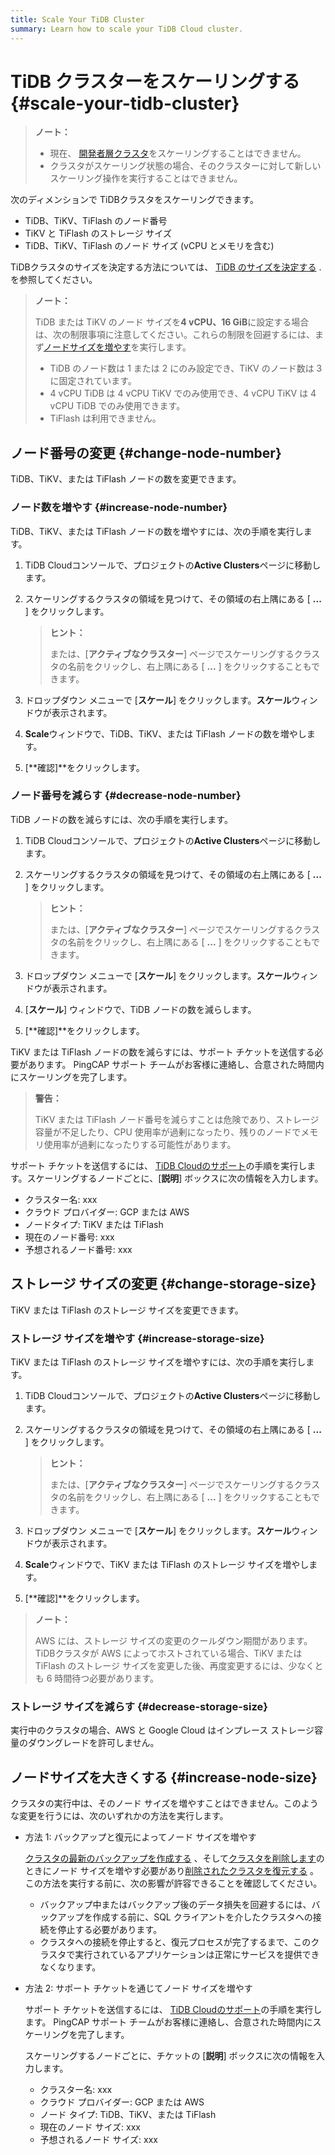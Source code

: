 ```yaml
---
title: Scale Your TiDB Cluster
summary: Learn how to scale your TiDB Cloud cluster.
---
```


# TiDB クラスターをスケーリングする {#scale-your-tidb-cluster}

> **ノート：**
>
> -   現在、 [開発者層クラスタ](/tidb-cloud/select-cluster-tier.md#developer-tier)をスケーリングすることはできません。
> -   クラスタがスケーリング状態の場合、そのクラスターに対して新しいスケーリング操作を実行することはできません。

次のディメンションで TiDBクラスタをスケーリングできます。

-   TiDB、TiKV、TiFlash のノード番号
-   TiKV と TiFlash のストレージ サイズ
-   TiDB、TiKV、TiFlash のノード サイズ (vCPU とメモリを含む)

TiDBクラスタのサイズを決定する方法については、 [TiDB のサイズを決定する](/tidb-cloud/size-your-cluster.md) . を参照してください。

> **ノート：**
>
> TiDB または TiKV のノード サイズを**4 vCPU、16 GiB**に設定する場合は、次の制限事項に注意してください。これらの制限を回避するには、まず[ノードサイズを増やす](#increase-node-size)を実行します。
>
> -   TiDB のノード数は 1 または 2 にのみ設定でき、TiKV のノード数は 3 に固定されています。
> -   4 vCPU TiDB は 4 vCPU TiKV でのみ使用でき、4 vCPU TiKV は 4 vCPU TiDB でのみ使用できます。
> -   TiFlash は利用できません。

## ノード番号の変更 {#change-node-number}

TiDB、TiKV、または TiFlash ノードの数を変更できます。

### ノード数を増やす {#increase-node-number}

TiDB、TiKV、または TiFlash ノードの数を増やすには、次の手順を実行します。

1.  TiDB Cloudコンソールで、プロジェクトの**Active Clusters**ページに移動します。

2.  スケーリングするクラスタの領域を見つけて、その領域の右上隅にある [ **...** ] をクリックします。

    > **ヒント：**
    >
    > または、[**アクティブなクラスター**] ページでスケーリングするクラスタの名前をクリックし、右上隅にある [ <strong>...</strong> ] をクリックすることもできます。

3.  ドロップダウン メニューで [**スケール**] をクリックします。<strong>スケール</strong>ウィンドウが表示されます。

4.  **Scale**ウィンドウで、TiDB、TiKV、または TiFlash ノードの数を増やします。

5.  [**確認]**をクリックします。

### ノード番号を減らす {#decrease-node-number}

TiDB ノードの数を減らすには、次の手順を実行します。

1.  TiDB Cloudコンソールで、プロジェクトの**Active Clusters**ページに移動します。

2.  スケーリングするクラスタの領域を見つけて、その領域の右上隅にある [ **...** ] をクリックします。

    > **ヒント：**
    >
    > または、[**アクティブなクラスター**] ページでスケーリングするクラスタの名前をクリックし、右上隅にある [ <strong>...</strong> ] をクリックすることもできます。

3.  ドロップダウン メニューで [**スケール**] をクリックします。<strong>スケール</strong>ウィンドウが表示されます。

4.  [**スケール**] ウィンドウで、TiDB ノードの数を減らします。

5.  [**確認]**をクリックします。

TiKV または TiFlash ノードの数を減らすには、サポート チケットを送信する必要があります。 PingCAP サポート チームがお客様に連絡し、合意された時間内にスケーリングを完了します。

> **警告：**
>
> TiKV または TiFlash ノード番号を減らすことは危険であり、ストレージ容量が不足したり、CPU 使用率が過剰になったり、残りのノードでメモリ使用率が過剰になったりする可能性があります。

サポート チケットを送信するには、 [TiDB Cloudのサポート](/tidb-cloud/tidb-cloud-support.md)の手順を実行します。スケーリングするノードごとに、[**説明**] ボックスに次の情報を入力します。

-   クラスター名: xxx
-   クラウド プロバイダー: GCP または AWS
-   ノードタイプ: TiKV または TiFlash
-   現在のノード番号: xxx
-   予想されるノード番号: xxx

## ストレージ サイズの変更 {#change-storage-size}

TiKV または TiFlash のストレージ サイズを変更できます。

### ストレージ サイズを増やす {#increase-storage-size}

TiKV または TiFlash のストレージ サイズを増やすには、次の手順を実行します。

1.  TiDB Cloudコンソールで、プロジェクトの**Active Clusters**ページに移動します。

2.  スケーリングするクラスタの領域を見つけて、その領域の右上隅にある [ **...** ] をクリックします。

    > **ヒント：**
    >
    > または、[**アクティブなクラスター**] ページでスケーリングするクラスタの名前をクリックし、右上隅にある [ <strong>...</strong> ] をクリックすることもできます。

3.  ドロップダウン メニューで [**スケール**] をクリックします。<strong>スケール</strong>ウィンドウが表示されます。

4.  **Scale**ウィンドウで、TiKV または TiFlash のストレージ サイズを増やします。

5.  [**確認]**をクリックします。

> **ノート：**
>
> AWS には、ストレージ サイズの変更のクールダウン期間があります。 TiDBクラスタが AWS によってホストされている場合、TiKV または TiFlash のストレージ サイズを変更した後、再度変更するには、少なくとも 6 時間待つ必要があります。

### ストレージ サイズを減らす {#decrease-storage-size}

実行中のクラスタの場合、AWS と Google Cloud はインプレース ストレージ容量のダウングレードを許可しません。

## ノードサイズを大きくする {#increase-node-size}

クラスタの実行中は、そのノード サイズを増やすことはできません。このような変更を行うには、次のいずれかの方法を実行します。

-   方法 1: バックアップと復元によってノード サイズを増やす

    [クラスタの最新のバックアップを作成する](/tidb-cloud/backup-and-restore.md#manual-backup) 、そして[クラスタを削除します](/tidb-cloud/delete-tidb-cluster.md)のときにノード サイズを増やす必要があり[削除されたクラスタを復元する](/tidb-cloud/backup-and-restore.md#restore-a-deleted-cluster) 。この方法を実行する前に、次の影響が許容できることを確認してください。

    -   バックアップ中またはバックアップ後のデータ損失を回避するには、バックアップを作成する前に、SQL クライアントを介したクラスタへの接続を停止する必要があります。
    -   クラスタへの接続を停止すると、復元プロセスが完了するまで、このクラスタで実行されているアプリケーションは正常にサービスを提供できなくなります。

-   方法 2: サポート チケットを通じてノード サイズを増やす

    サポート チケットを送信するには、 [TiDB Cloudのサポート](/tidb-cloud/tidb-cloud-support.md)の手順を実行します。 PingCAP サポート チームがお客様に連絡し、合意された時間内にスケーリングを完了します。

    スケーリングするノードごとに、チケットの [**説明**] ボックスに次の情報を入力します。

    -   クラスター名: xxx
    -   クラウド プロバイダー: GCP または AWS
    -   ノード タイプ: TiDB、TiKV、または TiFlash
    -   現在のノード サイズ: xxx
    -   予想されるノード サイズ: xxx
